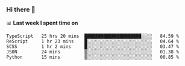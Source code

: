 ### Hi there 👋

<!--
**DBvc/DBvc** is a ✨ _special_ ✨ repository because its `README.md` (this file) appears on your GitHub profile.

Here are some ideas to get you started:

- 🔭 I’m currently working on ...
- 🌱 I’m currently learning ...
- 👯 I’m looking to collaborate on ...
- 🤔 I’m looking for help with ...
- 💬 Ask me about ...
- 📫 How to reach me: ...
- 😄 Pronouns: ...
- ⚡ Fun fact: ...
-->

📊 **Last week I spent time on**
<!--START_SECTION:waka-->
```text
TypeScript   25 hrs 20 mins  █████████████████████░░░░   84.59 % 
ReScript     1 hr 23 mins    █░░░░░░░░░░░░░░░░░░░░░░░░   04.64 % 
SCSS         1 hr 2 mins     █░░░░░░░░░░░░░░░░░░░░░░░░   03.47 % 
JSON         24 mins         ▒░░░░░░░░░░░░░░░░░░░░░░░░   01.38 % 
Python       15 mins         ▒░░░░░░░░░░░░░░░░░░░░░░░░   00.85 % 
```
<!--END_SECTION:waka-->
